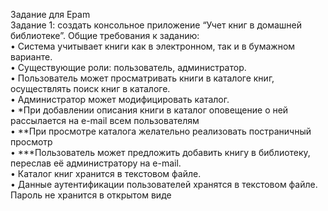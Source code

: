 Задание для Epam  
Задание 1: создать консольное приложение “Учет книг в домашней библиотеке”.
Общие требования к заданию:  
• Система учитывает книги как в электронном, так и в бумажном варианте.  
• Существующие роли: пользователь, администратор.  
• Пользователь может просматривать книги в каталоге книг, осуществлять поиск 
книг в каталоге.   
• Администратор может модифицировать каталог.  
• *При добавлении описания книги в каталог оповещение о ней рассылается на 
e-mail всем пользователям  
• **При просмотре каталога желательно реализовать постраничный просмотр  
• ***Пользователь может предложить добавить книгу в библиотеку, переслав её 
администратору на e-mail.  
• Каталог книг хранится в текстовом файле.  
• Данные аутентификации пользователей хранятся в текстовом файле. Пароль 
не хранится в открытом виде
